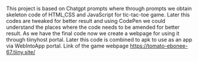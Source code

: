 This project is based on Chatgpt prompts where through prompts we obtain skeleton code of HTML,CSS and JavaScript for tic-tac-toe game.
Later this codes are tweaked for better result and using CodePen we could understand the places where the code needs to be amended for better result.
As we have the final code now we create a webpage for using it through tiinyhost portal.
Later this code is combined to apk to use as an app via WebIntoApp portal.
Link of the game webpage https://tomato-ebonee-67.tiiny.site/
